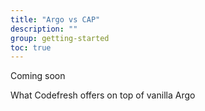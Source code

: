 ```yaml
---
title: "Argo vs CAP"
description: ""
group: getting-started
toc: true
---
```


Coming soon

What Codefresh offers on top of vanilla Argo
